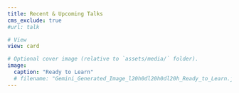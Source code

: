```yaml
---
title: Recent & Upcoming Talks
cms_exclude: true
#url: talk

# View
view: card

# Optional cover image (relative to `assets/media/` folder).
image:
  caption: "Ready to Learn"
  # filename: "Gemini_Generated_Image_l20h0dl20h0dl20h_Ready_to_Learn.jpg"
---
```

